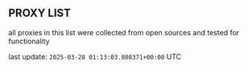 ## PROXY LIST

all proxies in this list were collected from open sources and tested for functionality

last update: `2025-03-28 01:13:03.808371+00:00` UTC